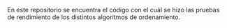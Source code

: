 En este repositorio se encuentra el código con el cuál se hizo las pruebas de rendimiento de los distintos algoritmos de ordenamiento.
